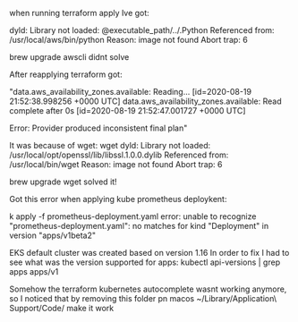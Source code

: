 when running terraform apply Ive got:

dyld: Library not loaded: @executable_path/../.Python
  Referenced from: /usr/local/aws/bin/python
  Reason: image not found
Abort trap: 6

brew upgrade awscli didnt solve

After reapplying terraform got:

"data.aws_availability_zones.available: Reading... [id=2020-08-19 21:52:38.998256 +0000 UTC]
data.aws_availability_zones.available: Read complete after 0s [id=2020-08-19 21:52:47.001727 +0000 UTC]

Error: Provider produced inconsistent final plan"

It was because of wget:
wget
dyld: Library not loaded: /usr/local/opt/openssl/lib/libssl.1.0.0.dylib
  Referenced from: /usr/local/bin/wget
  Reason: image not found
Abort trap: 6

brew upgrade wget solved it!

Got this error when applying kube prometheus deploykent:

k apply -f prometheus-deployment.yaml
error: unable to recognize "prometheus-deployment.yaml": no matches for kind "Deployment" in version "apps/v1beta2"

EKS default cluster was created based on version 1.16
In order to fix I had to see what was the version supported for apps:
kubectl api-versions | grep apps
apps/v1

Somehow the terraform kubernetes autocomplete wasnt working anymore, so I noticed that by removing this folder pn macos ~/Library/Application\ Support/Code/ make it work